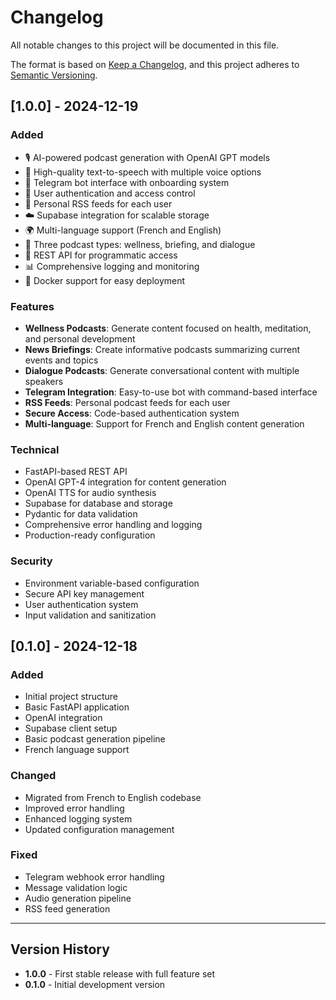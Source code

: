 # Changelog

All notable changes to this project will be documented in this file.

The format is based on [Keep a Changelog](https://keepachangelog.com/en/1.0.0/),
and this project adheres to [Semantic Versioning](https://semver.org/spec/v2.0.0.html).

## [1.0.0] - 2024-12-19

### Added
- 🎙️ AI-powered podcast generation with OpenAI GPT models
- 🎵 High-quality text-to-speech with multiple voice options
- 📱 Telegram bot interface with onboarding system
- 🔐 User authentication and access control
- 📡 Personal RSS feeds for each user
- ☁️ Supabase integration for scalable storage
- 🌍 Multi-language support (French and English)
- 🎯 Three podcast types: wellness, briefing, and dialogue
- 🔌 REST API for programmatic access
- 📊 Comprehensive logging and monitoring
- 🐳 Docker support for easy deployment

### Features
- **Wellness Podcasts**: Generate content focused on health, meditation, and personal development
- **News Briefings**: Create informative podcasts summarizing current events and topics
- **Dialogue Podcasts**: Generate conversational content with multiple speakers
- **Telegram Integration**: Easy-to-use bot with command-based interface
- **RSS Feeds**: Personal podcast feeds for each user
- **Secure Access**: Code-based authentication system
- **Multi-language**: Support for French and English content generation

### Technical
- FastAPI-based REST API
- OpenAI GPT-4 integration for content generation
- OpenAI TTS for audio synthesis
- Supabase for database and storage
- Pydantic for data validation
- Comprehensive error handling and logging
- Production-ready configuration

### Security
- Environment variable-based configuration
- Secure API key management
- User authentication system
- Input validation and sanitization

## [0.1.0] - 2024-12-18

### Added
- Initial project structure
- Basic FastAPI application
- OpenAI integration
- Supabase client setup
- Basic podcast generation pipeline
- French language support

### Changed
- Migrated from French to English codebase
- Improved error handling
- Enhanced logging system
- Updated configuration management

### Fixed
- Telegram webhook error handling
- Message validation logic
- Audio generation pipeline
- RSS feed generation

---

## Version History

- **1.0.0** - First stable release with full feature set
- **0.1.0** - Initial development version
